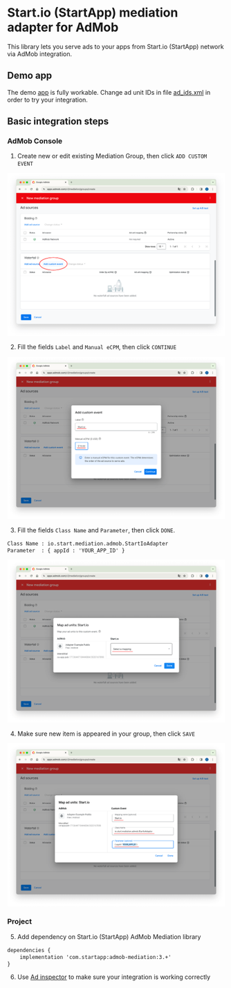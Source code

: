 # Start.io (StartApp) mediation adapter for AdMob

This library lets you serve ads to your apps from Start.io (StartApp) network via AdMob integration.

## Demo app

The demo [app](/app) is fully workable. Change ad unit IDs in file [ad_ids.xml](/app/src/main/res/values/ad_ids.xml) in order to try your integration.

## Basic integration steps

### AdMob Console

1. Create new or edit existing Mediation Group, then click `ADD CUSTOM EVENT`

![Step 1](/images/step1.png)

2. Fill the fields `Label` and `Manual eCPM`, then click `CONTINUE`

![Step 2](/images/step2.png)

3. Fill the fields `Class Name` and `Parameter`, then click `DONE`.

```
Class Name : io.start.mediation.admob.StartIoAdapter
Parameter  : { appId : 'YOUR_APP_ID' }
```

![Step 3](/images/step3.png)

4. Make sure new item is appeared in your group, then click `SAVE`

![Step 4](/images/step4.png)

### Project

5. Add dependency on Start.io (StartApp) AdMob Mediation library

```
dependencies {
    implementation 'com.startapp:admob-mediation:3.+'
}
```

6. Use [Ad inspector][1] to make sure your integration is working correctly

[1]: https://developers.google.com/admob/android/ad-inspector
